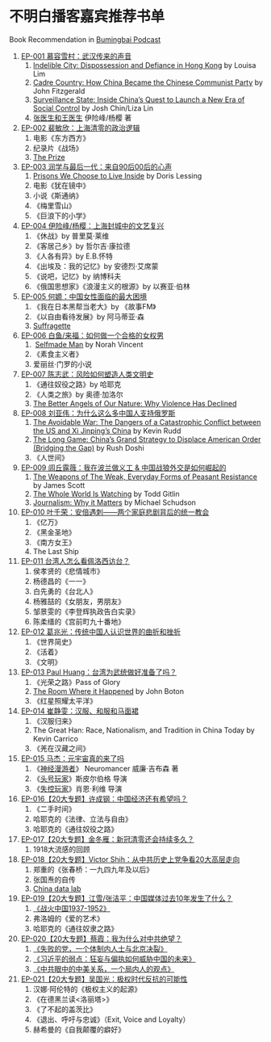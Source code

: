 # 不明白播客嘉宾推荐书单

Book Recommendation in [Bumingbai Podcast](https://www.bumingbai.net/all-previous-episodes/)

1. [EP-001 慕容雪村：武汉传来的声音](https://www.bumingbai.net/2022/05/ep-001-murong-xuecun)
	1. [Indelible City: Dispossession and Defiance in Hong Kong](https://www.amazon.com/Indelible-City-Dispossession-Defiance-Hong/dp/0593191811) by Louisa Lim
	2. [Cadre Country: How China Became the Chinese Communist Party](https://www.amazon.com/Cadre-Country-became-Chinese-Communist/dp/1742237487) by John Fitzgerald 
	3. [Surveillance State: Inside China’s Quest to Launch a New Era of Social Control](https://www.amazon.com/Surveillance-State-Inside-Chinas-Control-ebook/dp/B08R2K1D36) by Josh Chin/Liza Lin
	4.  [张医生和王医生](https://www.amazon.cn/dp/B09K79HH9D) 伊险峰/杨樱 著
2. [EP-002 裴敏欣：上海清零的政治逻辑](https://www.bumingbai.net/2022/06/ep-002-pei-minxin)
	1. 电影《东方西方》
	2. 纪录片《战场》
	3. [The Prize](https://www.amazon.com/Prize-Epic-Quest-Money-Power/dp/1439110123)
3. [EP-003 润学与最后一代：来自90后00后的心声](https://www.bumingbai.net/2022/06/ep-003-the-last-generation)
	1. [Prisons We Choose to Live Inside](https://www.amazon.com/Prisons-We-Choose-Live-Inside/dp/0060390778) by Doris Lessing
	2. 电影《犹在镜中》
	3. 小说《斯通纳》
	4. 《梅里雪山》
	5. 《巨浪下的小学》
4. [EP-004 伊险峰/杨樱：上海封城中的文艺复兴](https://www.bumingbai.net/2022/06/ep-004-yi-xianfeng-yang-ying)
	1. 《休战》by 普里莫·莱维
	2. 《客居己乡》by 哲尔吉·康拉德
	3. 《人各有异》by E.B.怀特
	4. 《出埃及：我的记忆》by 安德烈·艾席蒙
	5. 《说吧，记忆》by 纳博科夫
	6. 《俄国思想家》《浪漫主义的根源》by 以赛亚·伯林
5. [EP-005 何嫄：中国女性面临的最大困境](https://www.bumingbai.net/2022/06/ep-005-he-yuan-on-feminism)
	1. 《我在日本黑帮当老大》by 《故事FM》
	2. 《以自由看待发展》by 阿马蒂亚·森
	3. [Suffragette](https://www.imdb.com/title/tt3077214/)
6. [EP-006 白鱼/来福：如何做一个合格的女权男](https://www.bumingbai.net/2022/07/ep-006-bai-yu-and-lai-fu)
	1.  [Selfmade Man](https://www.amazon.com/Self-Made-Man-Womans-Year-Disguised/dp/0143038702) by Norah Vincent
	2. 《素食主义者》
	3. 爱丽丝·门罗的小说
7. [EP-007 陈志武：风险如何塑造人类文明史](https://www.bumingbai.net/2022/07/ep-007-chen-zhiwu)
	1. 《通往奴役之路》by 哈耶克
	2. 《人类之旅》by 奥德·加洛尔
	3. [The Better Angels of Our Nature: Why Violence Has Declined](https://www.amazon.com/Better-Angels-Our-Nature-Violence-ebook/dp/B0052REUW0)
8. [EP-008 刘亚伟：为什么这么多中国人支持俄罗斯](https://www.bumingbai.net/2022/07/ep-008-liu-yawei)
	1. [The Avoidable War: The Dangers of a Catastrophic Conflict between the US and Xi Jinping’s China](https://www.amazon.com/Avoidable-War-Dangers-Catastrophic-Conflict-ebook/dp/B08ZSBBXC7) by Kevin Rudd
	2. [The Long Game: China’s Grand Strategy to Displace American Order (Bridging the Gap)](https://www.amazon.com/Long-Game-Strategy-Displace-American/dp/0197645488) by Rush Doshi
	3. 《人世间》
9. [EP-009 闾丘露薇：我在波兰做义工 & 中国战狼外交是如何崛起的 ](https://www.bumingbai.net/2022/07/ep-009-lvqiu-luwei/)
	1. [The Weapons of The Weak, Everyday Forms of Peasant Resistance](https://www.amazon.com/Weapons-Weak-Everyday-Peasant-Resistance/dp/0300036418) by James Scott
	2. [The Whole World Is Watching](https://www.amazon.com/Whole-World-Watching-Unmaking-Preface/dp/0520239326) by Todd Gitlin
	3. [Journalism: Why it Matters](https://www.amazon.com/Journalism-Why-Matters-Michael-Schudson/dp/1509538550) by Michael Schudson
10. [EP-010 叶千荣：安倍遇刺——两个家庭悲剧背后的统一教会](https://www.bumingbai.net/2022/07/ep-010-ye-qianrong)
	1. 《亿万》
	2. 《黑金圣地》
	3. 《南方女王》
	4. The Last Ship
11. [EP-011 台湾人怎么看佩洛西访台？](https://www.bumingbai.net/2022/08/ep-011-taiwanese-on-pelosi-visit)
	1. 侯孝贤的《悲情城市》
	2. 杨德昌的《一一》
	3. 白先勇的《台北人》
	4. 杨雅喆的《女朋友，男朋友》
	5. 邹景雯的《李登辉执政告白实录》
	6. 陈柔缙的《宫前町九十番地》
12. [EP-012 葛兆光：传统中国人认识世界的曲折和挫折](https://www.bumingbai.net/2022/08/ep-012-ge-zhaoguang)
	1. 《世界简史》
	2. 《活着》
	3. 《文明》
13. [EP-013 Paul Huang：台湾为武统做好准备了吗？](https://www.bumingbai.net/2022/08/ep-013-paul-huang)
	1. 《光荣之路》Pass of Glory
	2. [The Room Where it Happened](https://www.amazon.com/Room-Where-Happened-White-Memoir/dp/1797112392) by John Boton
	3. 《红星照耀太平洋》
14. [EP-014 崔静雯：汉服、和服和马面裙](https://www.bumingbai.net/2022/08/ep-014-cui-jingwen)
	1. 《汉服归来》
	2. The Great Han: Race, Nationalism, and Tradition in China Today by Kevin Carrico
	3. 《羌在汉藏之间》
15. [EP-015 马杰：元宇宙真的来了吗](https://www.bumingbai.net/2022/09/ep-015-ma-jie-on-metaverse)
	1. 《[神经漫游者](https://book.douban.com/subject/24107596//)》 Neuromancer 威廉·吉布森 著  
	2. 《[头号玩家](https://movie.douban.com/subject/4920389/)》斯皮尔伯格 导演  
	3. 《[失控玩家](https://movie.douban.com/subject/30337388/)》肖恩·利维 导演
16. [EP-016【20大专题】许成钢：中国经济还有希望吗？](https://www.bumingbai.net/2022/09/ep-016-xu-chenggang)
	1. 《二手时间》
	2. 哈耶克的《法律、立法与自由》
	3. 哈耶克的《通往奴役之路》
17. [EP-017【20大专题】金冬雁：新冠清零还会持续多久？](https://www.bumingbai.net/2022/09/ep-017-jin-dongyan)
	1. 1918大流感的回顾
18. [EP-018【20大专题】Victor Shih：从中共历史上党争看20大高层走向](https://www.bumingbai.net/2022/09/ep-018-victor-shih)
	1. 郑重的《张春桥：一九四九年及以后》
	2. 张国焘的自传
	3. [China data lab](https://chinadatalab.ucsd.edu)
19. [EP-019【20大专题】江雪/张洁平：中国媒体过去10年发生了什么？](https://www.bumingbai.net/2022/10/ep-019-jiang-xue-zhang-jieping)
	1. [《战火中国1937-1952》](https://www.books.com.tw/products/0010873945)
	2. 弗洛姆的《爱的艺术》
	3. 哈耶克的《通往奴隶之路》
20. [EP-020【20大专题】蔡霞：我为什么对中共绝望？](https://www.bumingbai.net/2022/10/ep-020-cai-xia)
	1. [《失败的党，一个体制内人士与北京决裂》](https://www.foreignaffairs.com/articles/china/2020-12-04/chinese-communist-party-failed)
	2. [《习近平的弱点：狂妄与偏执如何威胁中国的未来》](https://www.foreignaffairs.com/china/xi-jinping-china-weakness-hubris-paranoia-threaten-future)
	3. [《中共眼中的中美关系，一个局内人的观点》](https://www.hoover.org/research/china-us-relations-eyes-chinese-communist-party-insiders-perspective-zhong-gong-yan-zhong)
21. [EP-021【20大专题】吴国光：极权时代反抗的可能性](https://www.bumingbai.net/2022/10/ep-021-wu-guoguang)
	1. 汉娜·阿伦特的《极权主义的起源》
	2. 《在德黑兰读<洛丽塔>》
	3. 《了不起的盖茨比》
	4. 《退出、呼吁与忠诚》（Exit, Voice and Loyalty）
	5. 赫希曼的《自我颠覆的癖好》
